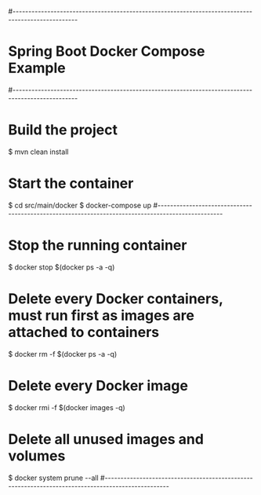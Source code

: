 #--------------------------------------------------------------------------------------------------
# Spring Boot Docker Compose Example
#--------------------------------------------------------------------------------------------------
# Build the project
$ mvn clean install

# Start the container
$ cd src/main/docker
$ docker-compose up
#--------------------------------------------------------------------------------------------------
# Stop the running container
$ docker stop $(docker ps -a -q)

# Delete every Docker containers, must run first as images are attached to containers
$ docker rm -f $(docker ps -a -q)

# Delete every Docker image
$ docker rmi -f $(docker images -q)

# Delete all unused images and volumes
$ docker system prune --all
#--------------------------------------------------------------------------------------------------